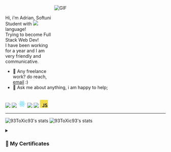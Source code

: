 <div>
    <img align="right" alt="GIF" src="https://github.com/abhisheknaiidu/abhisheknaiidu/blob/master/code.gif" width="350" height="220"><img/>
    
  Hi, i'm Adrian, Softuni Student with <img height="25" src="https://user-images.githubusercontent.com/25181517/121405384-444d7300-c95d-11eb-959f-913020d3bf90.png"> language! 
  <br/>Trying to become Full Stack Web Dev! <br/>
  I have been working for a year and I am very friendly and communicative.<br/>
  - 💼 Any freelance work? do reach, [email](mailto:adrianantoanov@abv.bg) :)<br/>
  - 💬 Ask me about anything, i am happy to help;
<div>
    
<br/>
<code><img height="25" src="https://user-images.githubusercontent.com/25181517/121405384-444d7300-c95d-11eb-959f-913020d3bf90.png"></code>
<code><img height="25" src="https://github.com/marwin1991/profile-technology-icons/assets/19180175/3b371807-db7c-45b4-8720-c0cfc901680a"></code>
<code><img height="25" src="https://raw.githubusercontent.com/github/explore/80688e429a7d4ef2fca1e82350fe8e3517d3494d/topics/react/react.png"></code>
<code><img height="25" src="https://user-images.githubusercontent.com/25181517/192158954-f88b5814-d510-4564-b285-dff7d6400dad.png"></code>
<code><img height="25" src="https://user-images.githubusercontent.com/25181517/183898674-75a4a1b1-f960-4ea9-abcb-637170a00a75.png"></code>
<code><img height="25" src="https://raw.githubusercontent.com/github/explore/80688e429a7d4ef2fca1e82350fe8e3517d3494d/topics/javascript/javascript.png"></code>

<hr/>

<div>

![93ToXic93's stats](https://github-readme-stats.vercel.app/api?username=93ToXic93&show_icons=true&theme=dark&title_color=ffffff&bg_color=0d1117)
![93ToXic93's stats](https://github-readme-stats.vercel.app/api/top-langs/?username=93ToXic93&layout=compact&bg_color=0d1117&title_color=ffffff&text_color=c9d1d9)

<details>
 <summary><h3>📜 My Certificates</h3></summary>
     
<code><img  alt="Basic" width="300px" style="padding-right:10px;" src="https://github.com/93ToXic93/93ToXic93/assets/122994130/210ad4a8-b1c9-456c-b936-3bc63125f56d" /></code>
<code><img  alt="Advance" width="300px" style="padding-right:10px;" src="https://github.com/93ToXic93/93ToXic93/assets/122994130/4f085b74-1087-471b-a48a-f0fd7dcd9103" /></code>
<code><img  alt="OOp" width="300px" style="padding-right:10px;" src="https://github.com/93ToXic93/93ToXic93/assets/122994130/c389bc01-ec46-44b7-8980-5e5fe56a27c3" /></code>
<code><img  alt="MSSQL" width="300px" style="padding-right:10px;" src="https://github.com/93ToXic93/93ToXic93/assets/122994130/ba7aef84-f29e-40f0-a6ce-1c98571a83ff" /></code>
<code><img  alt="EntityFramework" width="300px" style="padding-right:10px;" src="https://github.com/93ToXic93/93ToXic93/assets/122994130/9daff46b-29f7-4413-a05e-2a3ec288c02f" /></code> 
<code><img  alt="EntityFramework" width="300px" style="padding-right:10px;" src="https://github.com/93ToXic93/93ToXic93/assets/122994130/9daff46b-29f7-4413-a05e-2a3ec288c02f" /></code> 

<code><img  alt="Fundamentals" width="300px" style="padding-right:10px;" src="https://github.com/93ToXic93/ToXic-s-game-/assets/122994130/b9815553-23c5-41fe-8d2a-6f316fc30f53" /></code>

</details>




